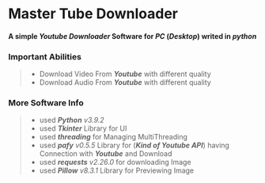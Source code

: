 # Master Tube Downloader
#### A simple _**Youtube Downloader**_ Software for _**PC**_ (_**Desktop**_) writed in _**python**_

### Important Abilities
> - Download Video From _**Youtube**_ with different quality
> - Download Audio From _**Youtube**_ with different quality


### More Software Info
> - used _**Python** v3.9.2_
> - used _**Tkinter**_ Library for UI
> - used _**threading**_ for Managing MultiThreading
> - used _**pafy** v0.5.5_ Library for (_**Kind of Youtube API**_) having Connection with _**Youtube**_ and Download
> - used _**requests** v2.26.0_ for downloading Image
> - used _**Pillow** v8.3.1_ Library for Previewing Image